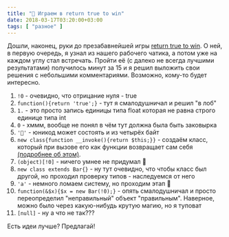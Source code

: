 ```yaml
---
title: "🛀 Играем в return true to win"
date: 2018-03-17T03:20:00+03:00
tags: [ "разное" ]
---
```


Дошли, наконец, руки до презабавнейшей игры [return true to win](https://returntrue.win/).
О ней, в первую очередь, я узнал из нашего рабочего чатика, а потом уже на каждом углу стал встречать.
Пройти её (с далеко не всегда лучшими результатами) получилось минут за 15 и я
решил выложить свои решения с небольшими комментариями. Возможно, кому-то будет интересно.

1. `!0` - очевидно, что отрицание нуля - true
2. `function(){return 'true';}` - тут я смалодушничал и решил "в лоб"
3. `1.` - это просто запись единицы типа float которая не равна строго единице типа int
4. `0` - хммм, вообще не понял в чём тут должна была быть заковырка
5. `'💩'` - юникод может состоять и из четырёх байт
6. `new class{function __invoke(){return $this;}}` - создаём класс, который при вызове его как функции возвращает сам себя [(подробнее об этом)](http://php.net/manual/ru/language.oop5.magic.php#object.invoke).
7. `(object)[!0]` - ничего умнее не придумал 🤔
8. `new class extends Bar{}` - ну тут очевидно, что чтобы класс был другой, но проходил проверку типов - наследуемся от него
9. `'a'` - немного ломаем систему, но проходим этап 🙈
10. `function(&$x){$x = new Bar(!0);}` - опять смалодушничал и просто переопределил "неправильный" объект "правильным". Наверное, можно было через какую-нибудь крутую магию, но я туповат
11. `[null]` - ну а что не так???

Есть идеи лучше? Предлагай!
